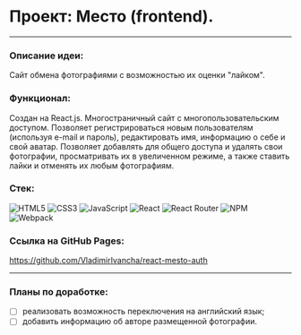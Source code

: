 # Проект: Место (frontend).
____

### Описание идеи:
Сайт обмена фотографиями с возможностью их оценки "лайком".
### Функционал:
Создан на React.js. Многостраничный сайт с многопользовательским доступом. Позволяет регистрироваться новым пользователям (используя e-mail и пароль), редактировать имя, информацию о себе и свой аватар. Позволяет добавлять для общего доступа и удалять свои фотографии, просматривать их в увеличенном режиме, а также ставить лайки и отменять их любым фотографиям.
### Стек:
![HTML5](https://img.shields.io/badge/html5-%23E34F26.svg?style=for-the-badge&logo=html5&logoColor=white)
![CSS3](https://img.shields.io/badge/css3-%231572B6.svg?style=for-the-badge&logo=css3&logoColor=white)
![JavaScript](https://img.shields.io/badge/javascript-%23323330.svg?style=for-the-badge&logo=javascript&logoColor=%23F7DF1E)
![React](https://img.shields.io/badge/react-%2320232a.svg?style=for-the-badge&logo=react&logoColor=%2361DAFB)
![React Router](https://img.shields.io/badge/React_Router-CA4245?style=for-the-badge&logo=react-router&logoColor=white)
![NPM](https://img.shields.io/badge/NPM-%23000000.svg?style=for-the-badge&logo=npm&logoColor=white)
![Webpack](https://img.shields.io/badge/webpack-%238DD6F9.svg?style=for-the-badge&logo=webpack&logoColor=black)

### Ссылка на GitHub Pages:
https://github.com/VladimirIvancha/react-mesto-auth
____

### Планы по доработке:
- [ ] реализовать возможность переключения на английский язык;
- [ ] добавить информацию об авторе размещенной фотографии.

